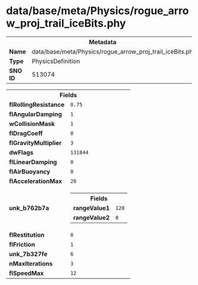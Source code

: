 <h1>data/base/meta/Physics/rogue_arrow_proj_trail_iceBits.phy</h1><table><tr><th colspan="100%">Metadata</th></tr><tr><td><b>Name</b></td><td>data/base/meta/Physics/rogue_arrow_proj_trail_iceBits.phy</td></tr><tr><td><b>Type</b></td><td>PhysicsDefinition</td></tr><tr><td><b>SNO ID</b></td><td>513074</td></tr></table>

<table><tr><th colspan="100%">Fields</th></tr><tr><td><b>flRollingResistance</b></td><td><code>0.75</code></td></tr><tr><td><b>flAngularDamping</b></td><td><code>1</code></td></tr><tr><td><b>wCollisionMask</b></td><td><code>1</code></td></tr><tr><td><b>flDragCoeff</b></td><td><code>0</code></td></tr><tr><td><b>flGravityMultiplier</b></td><td><code>3</code></td></tr><tr><td><b>dwFlags</b></td><td><code>131844</code></td></tr><tr><td><b>flLinearDamping</b></td><td><code>0</code></td></tr><tr><td><b>flAirBuoyancy</b></td><td><code>0</code></td></tr><tr><td><b>flAccelerationMax</b></td><td><code>20</code></td></tr><tr><td><b>unk_b762b7a</b></td><td><table><tr><th colspan="100%">Fields</th></tr><tr><td><b>rangeValue1</b></td><td><code>120</code></td></tr><tr><td><b>rangeValue2</b></td><td><code>0</code></td></tr></table>

</td></tr><tr><td><b>flRestitution</b></td><td><code>0</code></td></tr><tr><td><b>flFriction</b></td><td><code>1</code></td></tr><tr><td><b>unk_7b327fe</b></td><td><code>6</code></td></tr><tr><td><b>nMaxIterations</b></td><td><code>3</code></td></tr><tr><td><b>flSpeedMax</b></td><td><code>12</code></td></tr></table>


